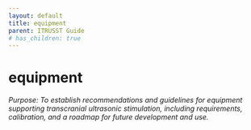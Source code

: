 ```yaml
---
layout: default
title: equipment
parent: ITRUSST Guide
# has_children: true
---
```

# equipment
*Purpose: To establish recommendations and guidelines for equipment supporting transcranial ultrasonic stimulation, including requirements, calibration, and a roadmap for future development and use.*
